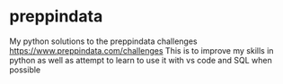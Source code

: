 # preppindata
My python solutions to the preppindata challenges https://www.preppindata.com/challenges
This is to improve my skills in python as well as attempt to learn to use it with vs code and SQL when possible
